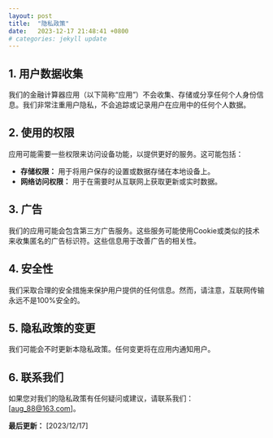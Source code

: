 ```yaml
---
layout: post
title:  "隐私政策"
date:   2023-12-17 21:48:41 +0800
# categories: jekyll update
---
```


## 1. 用户数据收集
我们的金融计算器应用（以下简称“应用”）不会收集、存储或分享任何个人身份信息。我们非常注重用户隐私，不会追踪或记录用户在应用中的任何个人数据。

## 2. 使用的权限
应用可能需要一些权限来访问设备功能，以提供更好的服务。这可能包括：
- **存储权限：** 用于将用户保存的设置或数据存储在本地设备上。
- **网络访问权限：** 用于在需要时从互联网上获取更新或实时数据。

## 3. 广告
我们的应用可能会包含第三方广告服务。这些服务可能使用Cookie或类似的技术来收集匿名的广告标识符。这些信息用于改善广告的相关性。

## 4. 安全性
我们采取合理的安全措施来保护用户提供的任何信息。然而，请注意，互联网传输永远不是100%安全的。

## 5. 隐私政策的变更
我们可能会不时更新本隐私政策。任何变更将在应用内通知用户。

## 6. 联系我们
如果您对我们的隐私政策有任何疑问或建议，请联系我们：[aug_88@163.com]。

**最后更新：** [2023/12/17]